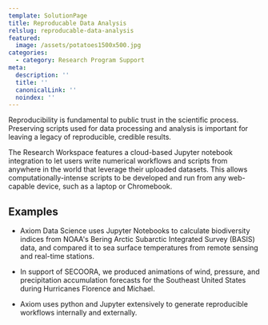 ```yaml
---
template: SolutionPage
title: Reproducable Data Analysis
relslug: reproducable-data-analysis
featured:
  image: /assets/potatoes1500x500.jpg
categories:
  - category: Research Program Support
meta:
  description: ''
  title: ''
  canonicalLink: ''
  noindex: ''
---
```

Reproducibility is fundamental to public trust in the scientific process. Preserving scripts used for data processing and analysis is important for leaving a legacy of reproducible, credible results.

The Research Workspace features a cloud-based Jupyter notebook integration to let users write numerical workflows and scripts from anywhere in the world that leverage their uploaded datasets. This allows computationally-intense scripts to be developed and run from any web-capable device, such as a laptop or Chromebook.

## Examples

* Axiom Data Science uses Jupyter Notebooks to calculate biodiversity indices from NOAA's Bering Arctic Subarctic Integrated Survey (BASIS) data, and compared it to sea surface temperatures from remote sensing and real-time stations.

* In support of SECOORA, we produced animations of wind, pressure, and precipitation accumulation forecasts for the Southeast United States during Hurricanes Florence and Michael.

* Axiom uses python and Jupyter extensively to generate reproducible workflows internally and externally.
